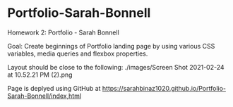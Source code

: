 # Portfolio-Sarah-Bonnell

Homework 2: Portfolio - Sarah Bonnell

Goal: Create beginnings of Portfolio landing page by using various CSS variables, media queries and flexbox properties.

Layout should be close to the following:
./images/Screen Shot 2021-02-24 at 10.52.21 PM (2).png


Page is deplyed using GitHub at https://sarahbinaz1020.github.io/Portfolio-Sarah-Bonnell/index,html



